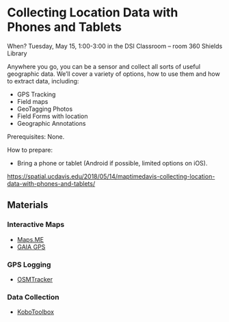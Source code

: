 # Collecting Location Data with Phones and Tablets

When? Tuesday, May 15, 1:00-3:00 in the DSI Classroom – room 360 Shields Library

Anywhere you go, you can be a sensor and collect all sorts of useful geographic data. We’ll cover a variety of options, how to use them and how to extract data, including:
  
  * GPS Tracking
  * Field maps
  * GeoTagging Photos
  * Field Forms with location
  * Geographic Annotations

Prerequisites: None.

How to prepare:

  * Bring a phone or tablet (Android if possible, limited options on iOS).


https://spatial.ucdavis.edu/2018/05/14/maptimedavis-collecting-location-data-with-phones-and-tablets/

## Materials

### Interactive Maps

 * [Maps.ME](https://docs.google.com/document/d/1ABc3PvSlRnuUcF-vXqegfd5Nh0rn85g7lM7b_1ex3PI/edit?usp=sharing)
 * [GAIA GPS](https://docs.google.com/document/d/1UwGoXEnbfDuI2ekYakrkQJ-6Bx_jyyOVc-jSnl3A_Lk/edit?usp=sharing)

### GPS Logging

 * [OSMTracker](https://docs.google.com/document/d/1aCDVB34l4I5OMe7_3znHssGBaqJ9CMwqVuctH1A7nO8/edit?usp=sharing)
 
### Data Collection

 * [KoboToolbox](https://docs.google.com/document/d/1LBA-vGKSzALhOF3ZuHxbNflmjK03amvR03cpoNbTSvQ/edit?usp=sharing)